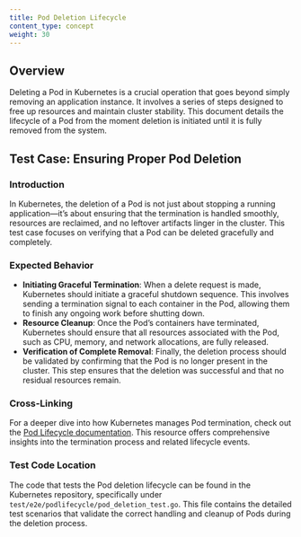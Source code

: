 ```yaml
---
title: Pod Deletion Lifecycle  
content_type: concept  
weight: 30  
---
```


## Overview

Deleting a Pod in Kubernetes is a crucial operation that goes beyond simply removing an application instance. It involves a series of steps designed to free up resources and maintain cluster stability. This document details the lifecycle of a Pod from the moment deletion is initiated until it is fully removed from the system.

## Test Case: Ensuring Proper Pod Deletion

### Introduction

In Kubernetes, the deletion of a Pod is not just about stopping a running application—it’s about ensuring that the termination is handled smoothly, resources are reclaimed, and no leftover artifacts linger in the cluster. This test case focuses on verifying that a Pod can be deleted gracefully and completely.

### Expected Behavior

- **Initiating Graceful Termination**: When a delete request is made, Kubernetes should initiate a graceful shutdown sequence. This involves sending a termination signal to each container in the Pod, allowing them to finish any ongoing work before shutting down.
- **Resource Cleanup**: Once the Pod’s containers have terminated, Kubernetes should ensure that all resources associated with the Pod, such as CPU, memory, and network allocations, are fully released.
- **Verification of Complete Removal**: Finally, the deletion process should be validated by confirming that the Pod is no longer present in the cluster. This step ensures that the deletion was successful and that no residual resources remain.

### Cross-Linking

For a deeper dive into how Kubernetes manages Pod termination, check out the [Pod Lifecycle documentation](/docs/concepts/workloads/pods/pod-lifecycle/). This resource offers comprehensive insights into the termination process and related lifecycle events.

### Test Code Location

The code that tests the Pod deletion lifecycle can be found in the Kubernetes repository, specifically under `test/e2e/podlifecycle/pod_deletion_test.go`. This file contains the detailed test scenarios that validate the correct handling and cleanup of Pods during the deletion process.
